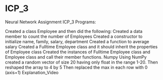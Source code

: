 # ICP_3
Neural Network Assignment ICP_3 Programs:

Created a class Employee and then did the following:
Created a data member to count the number of Employees
Created a constructor to initialize name, family, salary, department
Created a function to average salary
Created a Fulltime Employee class and it should inherit the properties of Employee class
Created the instances of Fulltime Employee class and Employee class and call their member functions.
Numpy
Using NumPy created a random vector of size 20 having only float in the range 1-20.
Then reshaped the array to 4 by 5
Then replaced the max in each row with 0 (axis=1)
Explanation_Video

